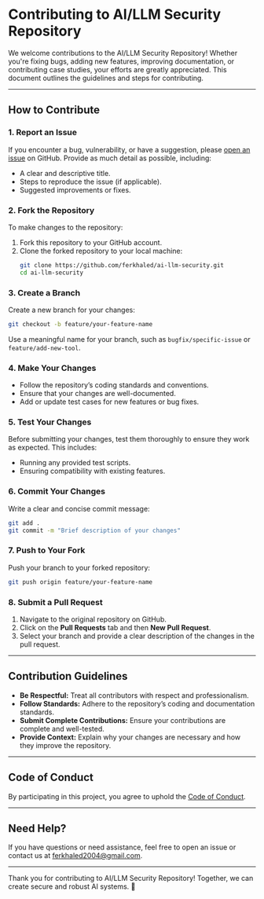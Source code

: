 # Contributing to AI/LLM Security Repository

We welcome contributions to the AI/LLM Security Repository! Whether you're fixing bugs, adding new features, improving documentation, or contributing case studies, your efforts are greatly appreciated. This document outlines the guidelines and steps for contributing.

---

## How to Contribute

### 1. **Report an Issue**
If you encounter a bug, vulnerability, or have a suggestion, please [open an issue](https://github.com/ferkhaled/ai-llm-security/issues) on GitHub. Provide as much detail as possible, including:
- A clear and descriptive title.
- Steps to reproduce the issue (if applicable).
- Suggested improvements or fixes.

### 2. **Fork the Repository**
To make changes to the repository:
1. Fork this repository to your GitHub account.
2. Clone the forked repository to your local machine:
   ```bash
   git clone https://github.com/ferkhaled/ai-llm-security.git
   cd ai-llm-security
   ```

### 3. **Create a Branch**
Create a new branch for your changes:
```bash
git checkout -b feature/your-feature-name
```
Use a meaningful name for your branch, such as `bugfix/specific-issue` or `feature/add-new-tool`.

### 4. **Make Your Changes**
- Follow the repository’s coding standards and conventions.
- Ensure that your changes are well-documented.
- Add or update test cases for new features or bug fixes.

### 5. **Test Your Changes**
Before submitting your changes, test them thoroughly to ensure they work as expected. This includes:
- Running any provided test scripts.
- Ensuring compatibility with existing features.

### 6. **Commit Your Changes**
Write a clear and concise commit message:
```bash
git add .
git commit -m "Brief description of your changes"
```

### 7. **Push to Your Fork**
Push your branch to your forked repository:
```bash
git push origin feature/your-feature-name
```

### 8. **Submit a Pull Request**
1. Navigate to the original repository on GitHub.
2. Click on the **Pull Requests** tab and then **New Pull Request**.
3. Select your branch and provide a clear description of the changes in the pull request.

---

## Contribution Guidelines

- **Be Respectful:** Treat all contributors with respect and professionalism.
- **Follow Standards:** Adhere to the repository’s coding and documentation standards.
- **Submit Complete Contributions:** Ensure your contributions are complete and well-tested.
- **Provide Context:** Explain why your changes are necessary and how they improve the repository.

---

## Code of Conduct
By participating in this project, you agree to uphold the [Code of Conduct](CODE_OF_CONDUCT.md).

---

## Need Help?
If you have questions or need assistance, feel free to open an issue or contact us at [ferkhaled2004@gmail.com](mailto:ferkhaled2004@gmail.com).

---

Thank you for contributing to AI/LLM Security Repository! Together, we can create secure and robust AI systems. 🚀

